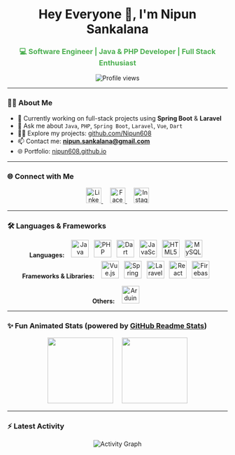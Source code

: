 <h1 align="center">
  Hey Everyone 👋, I'm <b>Nipun Sankalana</b>
</h1>

<h3 align="center" style="color:#4caf50;">
  💻 Software Engineer | Java & PHP Developer | Full Stack Enthusiast
</h3>

<p align="center">
  <img src="https://komarev.com/ghpvc/?username=nipun608&label=Profile%20views&color=0e75b6&style=flat" alt="Profile views" />
</p>

---

### 👨‍💻 About Me

- 🔭 Currently working on full-stack projects using **Spring Boot** & **Laravel**  
- 💬 Ask me about `Java`, `PHP`, `Spring Boot`, `Laravel`, `Vue`, `Dart`  
- 👨‍💻 Explore my projects: [github.com/Nipun608](https://github.com/Nipun608)  
- 📫 Contact me: **nipun.sankalana@gmail.com**  
- 🌐 Portfolio: [nipun608.github.io](https://nipun608.github.io/)

---

### 🌐 Connect with Me

<p align="center">
  <a href="https://linkedin.com/in/nipun-sankalana" target="_blank" rel="noopener noreferrer">
    <img src="https://cdn.jsdelivr.net/gh/devicons/devicon/icons/linkedin/linkedin-original.svg" alt="LinkedIn" width="35" />
  </a>
  &nbsp;&nbsp;&nbsp;
  <a href="https://fb.com/nipun.sankalana" target="_blank" rel="noopener noreferrer">
    <img src="https://cdn.jsdelivr.net/gh/devicons/devicon/icons/facebook/facebook-original.svg" alt="Facebook" width="35" />
  </a>
  &nbsp;&nbsp;&nbsp;
  <a href="https://instagram.com/nipun.sankalana" target="_blank" rel="noopener noreferrer">
    <img src="https://cdn.jsdelivr.net/gh/devicons/devicon/icons/instagram/instagram-original.svg" alt="Instagram" width="35" />
  </a>
</p>

---

### 🛠️ Languages & Frameworks

<p align="center" style="margin-bottom: 0;">
  <!-- Programming Languages -->
  <b>Languages:</b> &nbsp;&nbsp;
  <img src="https://cdn.jsdelivr.net/gh/devicons/devicon/icons/java/java-original.svg" alt="Java" width="40" /> &nbsp;
  <img src="https://cdn.jsdelivr.net/gh/devicons/devicon/icons/php/php-original.svg" alt="PHP" width="40" /> &nbsp;
  <img src="https://cdn.jsdelivr.net/gh/devicons/devicon/icons/dart/dart-original.svg" alt="Dart" width="40" /> &nbsp;
  <img src="https://cdn.jsdelivr.net/gh/devicons/devicon/icons/javascript/javascript-original.svg" alt="JavaScript" width="40" /> &nbsp;
  <img src="https://cdn.jsdelivr.net/gh/devicons/devicon/icons/html5/html5-original.svg" alt="HTML5" width="40" /> &nbsp;
  <img src="https://cdn.jsdelivr.net/gh/devicons/devicon/icons/mysql/mysql-original-wordmark.svg" alt="MySQL" width="40" /> &nbsp;
</p>

<p align="center" style="margin-top: 5px;">
  <!-- Frameworks & Libraries -->
  <b>Frameworks & Libraries:</b> &nbsp;&nbsp;
  <img src="https://cdn.jsdelivr.net/gh/devicons/devicon/icons/vuejs/vuejs-original.svg" alt="Vue.js" width="40" /> &nbsp;
  <img src="https://cdn.jsdelivr.net/gh/devicons/devicon/icons/spring/spring-original.svg" alt="Spring Boot" width="40" /> &nbsp;
  <img src="https://cdn.jsdelivr.net/gh/devicons/devicon/icons/laravel/laravel-plain.svg" alt="Laravel" width="40" /> &nbsp;
  <img src="https://reactnative.dev/img/header_logo.svg" alt="React Native" width="40" /> &nbsp;
  <img src="https://cdn.jsdelivr.net/gh/devicons/devicon/icons/firebase/firebase-plain.svg" alt="Firebase" width="40" /> &nbsp;
</p>

<p align="center" style="margin-top: 5px;">
  <!-- Others -->
  <b>Others:</b> &nbsp;&nbsp;
  <img src="https://cdn.jsdelivr.net/gh/devicons/devicon/icons/arduino/arduino-original.svg" alt="Arduino" width="40" /> &nbsp;
</p>

---

### ✨ Fun Animated Stats (powered by [GitHub Readme Stats](https://github.com/anuraghazra/github-readme-stats))

<p align="center">
  <img height="150" src="https://github-readme-stats.vercel.app/api?username=nipun608&show_icons=true&theme=radical&count_private=true" />
  &nbsp;&nbsp;&nbsp;
  <img height="150" src="https://github-readme-stats.vercel.app/api/top-langs/?username=nipun608&layout=compact&theme=radical" />
</p>

---

### ⚡ Latest Activity

<p align="center">
  <img src="https://github-readme-activity-graph.vercel.app/graph?username=nipun608&theme=react-dark&hide_border=true" alt="Activity Graph" />
</p>
